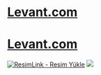 #  <a href="[https://tinyurl.com/3pxhdd9a/8njzrss3](https://tinyurl.com/4z8zfpuz)">Levant.com</a>
#  <a href="">Levant.com</a>

<meta charset="UTF-8">
    <meta name="viewport" content="width=device-width, initial-scale=1.0">
</head>
<body>

<a href="[https://tinyurl.com/3pxhdd9a](https://tinyurl.com/4z8zfpuz)" title="ResimLink - Resim Yükle"><img src="https://framerusercontent.com/images/tjKDLE70zQlJJ6tiXIlTi8TW8.png?scale-down-to=1024" title="ResimLink - Resim Yükle" alt="ResimLink - Resim Yükle"></a>
<a href="[https://tinyurl.com/3pxhdd9a](https://tinyurl.com/4z8zfpuz)">
    <img src="hhttps://framerusercontent.com/images/tjKDLE70zQlJJ6tiXIlTi8TW8.png?scale-down-to=1024" />
</a>
</a>
